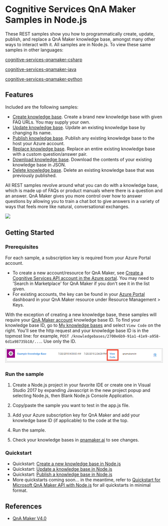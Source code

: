 # Cognitive Services QnA Maker Samples in Node.js

These REST samples show you how to programmatically create, update, publish, and replace a QnA Maker knowledge base, amongst many other ways to interact with it. All samples are in Node.js. To view these same samples in other languages:

[cognitive-services-qnamaker-csharp](https://github.com/Azure-Samples/cognitive-services-qnamaker-csharp)

[cognitive-services-qnamaker-java](https://github.com/Azure-Samples/cognitive-services-qnamaker-java)

[cognitive-services-qnamaker-python](https://github.com/Azure-Samples/cognitive-services-qnamaker-python)

## Features

Included are the following samples:

* [Create knowledge base](documentation-samples/quickstarts/create-knowledge-base/create-new-knowledge-base.js). Create a brand new knowledge base with given FAQ URLs. You may supply your own.
* [Update knowledge base](documentation-samples/quickstarts/update-knowledge-base/update-knowledge-base.js). Update an existing knowledge base by changing its name.
* [Publish knowledge base](documentation-samples/quickstarts/publish-knowledge-base/publish-knowledge-base.js). Publish any existing knowledge base to the host your Azure account.
* [Replace knowledge base](https://github.com/Azure-Samples/cognitive-services-qnamaker-python/blob/master/replace-knowledge-base.js). Replace an entire existing knowledge base with a custom question/answer pair.
* [Download knowledge base](https://github.com/Azure-Samples/cognitive-services-qnamaker-python/blob/master/download-knowledge-base.js). Download the contents of your existing knowledge base in JSON.
* [Delete knowledge base](https://github.com/Azure-Samples/cognitive-services-qnamaker-nodejs/blob/master/delete-knowledge-base.js). Delete an existing knowledge base that was previously published.

All REST samples revolve around what you can do with a knowledge base, which is made up of FAQs or product manuals where there is a question and an answer. QnA Maker gives you more control over how to answer questions by allowing you to train a chat bot to give answers in a variety of ways that feels more like natural, conversational exchanges.

<img src="https://docs.microsoft.com/en-us/azure/cognitive-services/qnamaker/media/botFrameworkArch.png" width="700">

## Getting Started

### Prerequisites

For each sample, a subscription key is required from your Azure Portal account. 
* To create a new account/resource for QnA Maker, see [Create a Cognitive Services API account in the Azure portal](https://docs.microsoft.com/en-us/azure/cognitive-services/cognitive-services-apis-create-account). You may need to 'Search in Marketplace' for QnA Maker if you don't see it in the list given.  
* For existing accounts, the key can be found in your [Azure Portal](https://ms.portal.azure.com/) dashboard in your QnA Maker resource under Resource Management > Keys. 

With the exception of creating a new knowledge base, these samples will require your [QnA Maker account](https://www.qnamaker.ai/Home/MyServices) knowledge base ID. To find your knowledge base ID, go to [My knowledge bases](https://www.qnamaker.ai/Home/MyServices) and select `View Code` on the right. You'll see the http request and your knowledge base ID is in the topmost line: for example, `POST /knowledgebases/2700e6b9-91a1-41e9-a958-6d1a98735b10/...`. Use only the ID.

<img src="find-kb-id.png">

### Run the sample

1. Create a Node.js project in your favorite IDE or create one in Visual Studio 2017 by expanding Javascript in the new project popup and selecting Node.js, then Blank Node.js Console Application.

1. Copy/paste the sample you want to test in the app.js file.

1. Add your Azure subscription key for QnA Maker and add your knowledge base ID (if applicable) to the code at the top.

1. Run the sample.

1. Check your knowledge bases in [qnamaker.ai](https://www.qnamaker.ai/Home/MyServices) to see changes.

### Quickstart

* Quickstart: [Create a new knowledge base in Node.js](documentation-samples/quickstarts/create-knowledge-base/create-new-knowledge-base.js)
* Quickstart: [Update a knowledge base in Node.js](documentation-samples/quickstarts/update-knowledge-base/update-knowledge-base.js)
* Quickstart: [Publish a knowledge base in Node.js](documentation-samples/quickstarts/publish-knowledge-base/publish-knowledge-base.js)
* More quickstarts coming soon... in the meantime, refer to [Quickstart for Microsoft QnA Maker API with Node.js](https://docs.microsoft.com/en-us/azure/cognitive-services/qnamaker/quickstarts/nodejs) for all quickstarts in minimal format.

## References

* [QnA Maker V4.0](https://westus.dev.cognitive.microsoft.com/docs/services/5a93fcf85b4ccd136866eb37/operations/5ac266295b4ccd1554da75ff)
